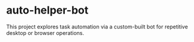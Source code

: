 # auto-helper-bot
This project explores task automation via a custom-built bot for repetitive desktop or browser operations.
